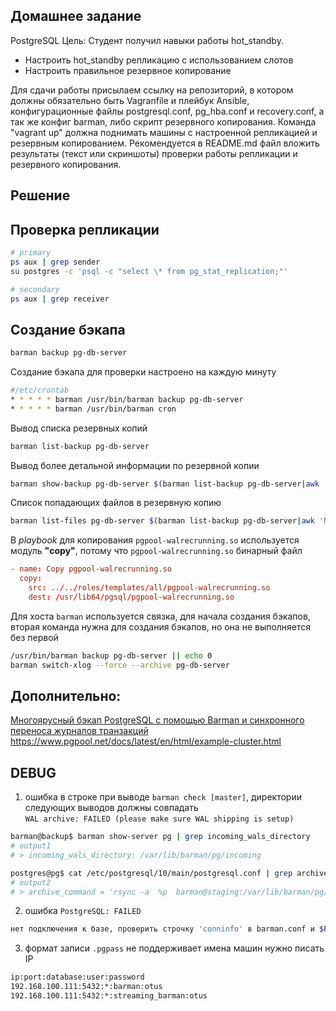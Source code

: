 ## Домашнее задание

PostgreSQL
Цель: Студент получил навыки работы hot_standby.

- Настроить hot_standby репликацию с использованием слотов
- Настроить правильное резервное копирование

Для сдачи работы присылаем ссылку на репозиторий, в котором должны обязательно быть Vagranfile и плейбук Ansible, конфигурационные файлы postgresql.conf, pg_hba.conf и recovery.conf, а так же конфиг barman, либо скрипт резервного копирования. Команда "vagrant up" должна поднимать машины с настроенной репликацией и резервным копированием. Рекомендуется в README.md файл вложить результаты (текст или скриншоты) проверки работы репликации и резервного копирования.

## Решение

## Проверка репликации

```sh
# primary
ps aux | grep sender
su postgres -c 'psql -c "select \* from pg_stat_replication;"'

# secondary
ps aux | grep receiver
```

## Создание бэкапа

```sh
barman backup pg-db-server
```

Создание бэкапа для проверки настроено на каждую минуту

```sh
#/etc/crontab
* * * * * barman /usr/bin/barman backup pg-db-server
* * * * * barman /usr/bin/barman cron
```

Вывод списка резервных копий

```sh
barman list-backup pg-db-server
```

Вывод более детальной информации по резервной копии

```sh
barman show-backup pg-db-server $(barman list-backup pg-db-server|awk 'NR == 1 {print $2}')
```

Список попадающих файлов в резервную копию

```sh
barman list-files pg-db-server $(barman list-backup pg-db-server|awk 'NR == 1 {print $2}')
```

В _playbook_ для копирования `pgpool-walrecrunning.so` используется модуль **"copy"**, потому что `pgpool-walrecrunning.so` бинарный файл   

```conf
- name: Copy pgpool-walrecrunning.so
  copy:
    src: ../../roles/templates/all/pgpool-walrecrunning.so
    dest: /usr/lib64/pgsql/pgpool-walrecrunning.so
```

Для хоста `barman` используется связка, для начала создания бэкапов, вторая команда нужна для создания бэкапов, но она не выполняется без первой

```sh
/usr/bin/barman backup pg-db-server || echo 0
barman switch-xlog --force --archive pg-db-server
```
   
## Дополнительно:  
[Многоярусный бэкап PostgreSQL с помощью Barman и синхронного переноса журналов транзакций](https://m.habr.com/ru/company/yamoney/blog/333844/)  
<https://www.pgpool.net/docs/latest/en/html/example-cluster.html>  

## DEBUG 

1. ошибка в строке при выводе `barman check [master]`, директории следующих выводов должны совпадать  
`WAL archive: FAILED (please make sure WAL shipping is setup)`

```sh
barman@backup$ barman show-server pg | grep incoming_wals_directory
# output1
# > incoming_wals_directory: /var/lib/barman/pg/incoming

postgres@pg$ cat /etc/postgresql/10/main/postgresql.conf | grep archive_command
# output2
# > archive_command = 'rsync -a  %p  barman@staging:/var/lib/barman/pg/incoming/%f'
```

2. ошибка
`PostgreSQL: FAILED`

```sh
нет подключения к базе, проверить строчку 'conninfo' в barman.conf и $PGHOME/log/*log, а также pg_hba.conf на мастер сервере
```

3. формат записи `.pgpass` не поддерживает имена машин нужно писать IP  

```sh
ip:port:database:user:password
192.168.100.111:5432:*:barman:otus
192.168.100.111:5432:*:streaming_barman:otus
```
